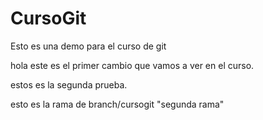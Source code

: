 # CursoGit
Esto es una demo para el curso de git

hola este es el primer cambio que vamos a ver en el curso.


estos es la segunda prueba.

esto es la rama de branch/cursogit
"segunda rama"
